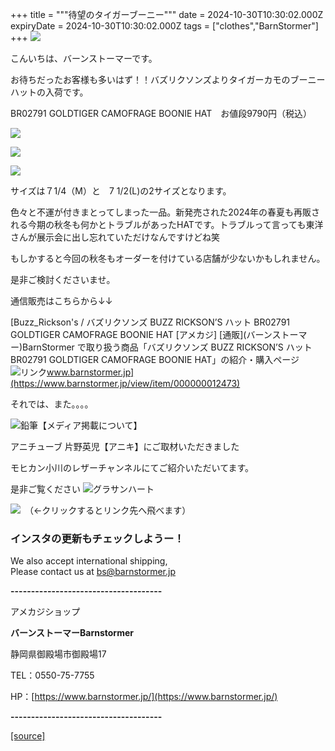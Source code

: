 +++
title = """待望のタイガーブーニー"""
date = 2024-10-30T10:30:02.000Z
expiryDate = 2024-10-30T10:30:02.000Z
tags = ["clothes","BarnStormer"]
+++
[![](https://stat.ameba.jp/user_images/20231023/16/barnstormer-go/b2/03/p/o0420015015354743273.png)](https://ameblo.jp/barnstormer-go/entry-12825670498.html)

こんいちは、バーンストーマーです。

お待ちだったお客様も多いはず！！バズリクソンズよりタイガーカモのブーニーハットの入荷です。

BR02791 GOLDTIGER CAMOFRAGE BOONIE HAT　お値段9790円（税込）

[![](https://stat.ameba.jp/user_images/20241030/19/barnstormer-go/a1/47/j/o0466070015504080760.jpg)](https://stat.ameba.jp/user_images/20241030/19/barnstormer-go/a1/47/j/o0466070015504080760.jpg)

[![](https://stat.ameba.jp/user_images/20241030/19/barnstormer-go/83/5f/j/o0466070015504080761.jpg)](https://stat.ameba.jp/user_images/20241030/19/barnstormer-go/83/5f/j/o0466070015504080761.jpg)

[![](https://stat.ameba.jp/user_images/20241030/19/barnstormer-go/3a/a4/j/o0466070015504080763.jpg)](https://stat.ameba.jp/user_images/20241030/19/barnstormer-go/3a/a4/j/o0466070015504080763.jpg)

サイズは７1/4（M）と　7 1/2(L)の2サイズとなります。

色々と不運が付きまとってしまった一品。新発売された2024年の春夏も再販される今期の秋冬も何かとトラブルがあったHATです。トラブルって言っても東洋さんが展示会に出し忘れていただけなんですけどね笑

もしかすると今回の秋冬もオーダーを付けている店舗が少ないかもしれません。

是非ご検討くださいませ。

通信販売はこちらから↓↓

[Buzz\_Rickson's / バズリクソンズ BUZZ RICKSON’S ハット BR02791 GOLDTIGER CAMOFRAGE BOONIE HAT \[アメカジ\] \[通販\](バーンストーマー)BarnStormer で取り扱う商品「バズリクソンズ BUZZ RICKSON’S ハット BR02791 GOLDTIGER CAMOFRAGE BOONIE HAT」の紹介・購入ページ![リンク](https://c.stat100.ameba.jp/ameblo/symbols/v3.20.0/svg/gray/editor_link.svg)www.barnstormer.jp](https://www.barnstormer.jp/view/item/000000012473)

それでは、また。。。。

![鉛筆](https://stat100.ameba.jp/blog/ucs/img/char/char3/519.png)【メディア掲載について】

アニチューブ 片野英児【アニキ】にご取材いただきました

モヒカン小川のレザーチャンネルにてご紹介いただいてます。

是非ご覧ください ![グラサンハート](https://stat100.ameba.jp/blog/ucs/img/char/char3/148.png)

[![](https://stat.ameba.jp/user_images/20230412/16/barnstormer-go/6a/23/p/o0108010815269242493.png)](https://www.instagram.com/barnstormer_daily/)　（←クリックするとリンク先へ飛べます）

### インスタの更新もチェックしようー！

We also accept international shipping,  
Please contact us at bs@barnstormer.jp

**\-------------------------------------**

アメカジショップ

**バーンストーマーBarnstormer**

静岡県御殿場市御殿場17

TEL：0550-75-7755

HP：[https://www.barnstormer.jp/](https://www.barnstormer.jp/)

**\-------------------------------------**

[[source]](https://ameblo.jp/barnstormer-go/entry-12873193092.html)
